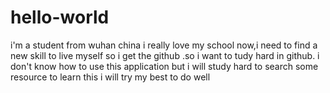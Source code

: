 # hello-world
i'm a student from wuhan china
i really love my school
now,i need to find a new skill to live myself
so i get the github .so i want to tudy hard in github.
i don't know how to use this application
but i will study hard to search some resource to learn this
i will try my best to do well
